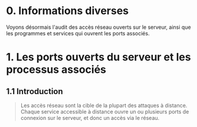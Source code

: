# 0. Informations diverses

Voyons désormais l'audit des accès réseau ouverts sur le serveur, ainsi que les programmes et services qui ouvrent les ports associés.

# 1. Les ports ouverts du serveur et les processus associés

## 1.1 Introduction

> Les accès réseau sont la cible de la plupart des attaques à distance. Chaque service accessible à distance ouvre un ou plusieurs ports de connexion sur le serveur, et donc un accès via le réseau.

